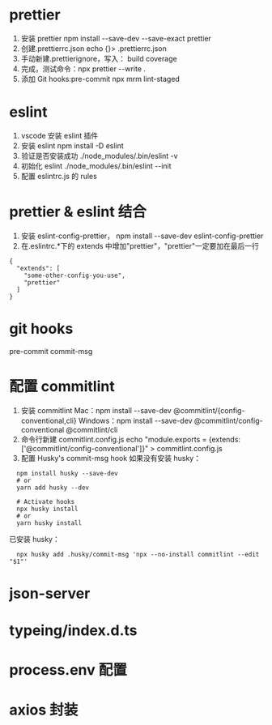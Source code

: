 # prettier

1. 安装 prettier npm install --save-dev --save-exact prettier
2. 创建.prettierrc.json echo {}> .prettierrc.json
3. 手动新建.prettierignore，写入：
   build
   coverage
4. 完成，测试命令：npx prettier --write .
5. 添加 Git hooks:pre-commit
   npx mrm lint-staged

# eslint

1. vscode 安装 eslint 插件
2. 安装 eslint npm install -D eslint
3. 验证是否安装成功 ./node_modules/.bin/eslint -v
4. 初始化 eslint ./node_modules/.bin/eslint --init
5. 配置 eslintrc.js 的 rules

# prettier & eslint 结合

1. 安装 eslint-config-prettier， npm install --save-dev eslint-config-prettier
2. 在.eslintrc.\*下的 extends 中增加"prettier"，"prettier"一定要加在最后一行

```
{
  "extends": [
    "some-other-config-you-use",
    "prettier"
  ]
}
```

# git hooks

pre-commit
commit-msg

# 配置 commitlint

1. 安装 commitlint
   Mac：npm install --save-dev @commitlint/{config-conventional,cli}
   Windows：npm install --save-dev @commitlint/config-conventional @commitlint/cli
2. 命令行新建 commitlint.config.js
   echo "module.exports = {extends: ['@commitlint/config-conventional']}" > commitlint.config.js
3. 配置 Husky's commit-msg hook
   如果没有安装 husky：

```
  npm install husky --save-dev
  # or
  yarn add husky --dev

  # Activate hooks
  npx husky install
  # or
  yarn husky install
```

已安装 husky：

```
  npx husky add .husky/commit-msg 'npx --no-install commitlint --edit "$1"'
```

# json-server

# typeing/index.d.ts

# process.env 配置

# axios 封装
